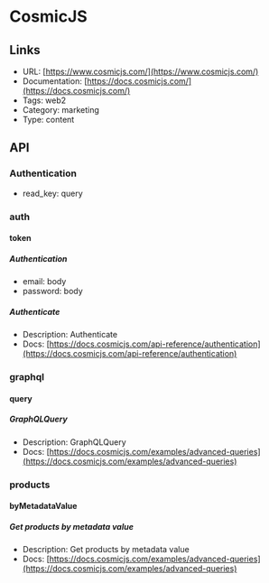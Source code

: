 # CosmicJS

## Links

* URL: [https://www.cosmicjs.com/](https://www.cosmicjs.com/)
* Documentation: [https://docs.cosmicjs.com/](https://docs.cosmicjs.com/)
* Tags: web2
* Category: marketing
* Type: content

## API

### Authentication

* read_key: query

### auth

#### token

##### Authentication

* email: body
* password: body

##### Authenticate

* Description: Authenticate
* Docs: [https://docs.cosmicjs.com/api-reference/authentication](https://docs.cosmicjs.com/api-reference/authentication)

### graphql

#### query

##### GraphQLQuery

* Description: GraphQLQuery
* Docs: [https://docs.cosmicjs.com/examples/advanced-queries](https://docs.cosmicjs.com/examples/advanced-queries)

### products

#### byMetadataValue

##### Get products by metadata value

* Description: Get products by metadata value
* Docs: [https://docs.cosmicjs.com/examples/advanced-queries](https://docs.cosmicjs.com/examples/advanced-queries)
